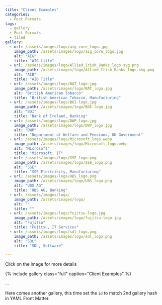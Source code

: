 ```yaml
---
title: "Client Examples"
categories:
  - Post Formats
tags:
  - gallery
  - Post Formats
  - tiled
gallery:
  - url: /assets/images/logo/aig_core_logo.jpg
    image_path: /assets/images/logo/aig_core_logo.jpg
    alt: "AIG"
    title: "AIG title"
  - url: /assets/images/logo/Allied_Irish_Banks_logo.svg.png
    image_path: /assets/images/logo/Allied_Irish_Banks_logo.svg.png
    alt: "AIB"
    title: "AIB Title"
  - url: /assets/images/logo/BAT_logo.jpg
    image_path: /assets/images/logo/BAT_logo.jpg
    alt: "British American Tobacco"
    title: "British American Tobacco, Manufacturing"    
  - url: /assets/images/logo/BOI-logo.jpg
    image_path: /assets/images/logo/BOI-logo.jpg
    alt: "BOI"
    title: "Bank of Ireland, Banking" 
  - url: /assets/images/logo/DWP_logo.jpg
    image_path: /assets/images/logo/DWP_logo.jpg
    alt: "DWP"
    title: "Department of Welfare and Pensions, UK Government"
  - url: /assets/images/logo/Microsoft_logo.webp
    image_path: /assets/images/logo/Microsoft_logo.webp
    alt: "Microsoft"
    title: "Microsoft, IT"    
  - url: /assets/images/logo/SSE_logo.png
    image_path: /assets/images/logo/SSE_logo.png
    alt: "SSE"
    title: "SSE Electricity, Manufacturing" 
  - url: /assets/images/logo/UBS_logo.png
    image_path: /assets/images/logo/UBS_logo.png
    alt: "UBS AG"
    title: "UBS AG, Banking" 
  - url: /assets/images/logo/
    image_path: /assets/images/logo/
    alt: ""
    title: "" 
  - url: /assets/images/logo/fujitsu-logo.jpg
    image_path: /assets/images/logo/fujitsu-logo.jpg
    alt: "Fujitsu"
    title: "Fujitsu, IT Services" 
  - url: /assets/images/logo/sdl_logo.png
    image_path: /assets/images/logo/sdl_logo.png
    alt: "SDL"
    title: "SDL, Software" 

---
```

Click on the image for more details

{% include gallery class="full" caption="Client Examples" %}

...

Here comes another gallery, this time set the `id` to match 2nd gallery hash in YAML Front Matter.

